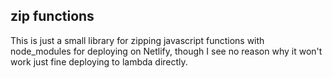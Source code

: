 ## zip functions

This is just a small library for zipping javascript functions with node_modules for deploying on Netlify, though I see no reason why it won't work just fine deploying to lambda directly.
